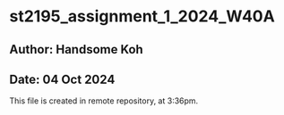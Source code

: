 # st2195_assignment_1_2024_W40A

## Author: Handsome Koh
## Date: 04 Oct 2024

This file is created in remote repository, at 3:36pm.
